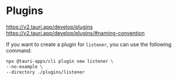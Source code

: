 # Plugins

https://v2.tauri.app/develop/plugins
https://v2.tauri.app/develop/plugins/#naming-convention

If you want to create a plugin for `listener`, you can use the following command:

```bash
npx @tauri-apps/cli plugin new listener \
--no-example \
--directory ./plugins/listener
```
